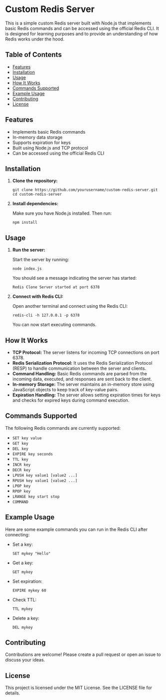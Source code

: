 
<h1>Custom Redis Server</h1>

<p>This is a simple custom Redis server built with Node.js that implements basic Redis commands and can be accessed using the official Redis CLI. It is designed for learning purposes and to provide an understanding of how Redis works under the hood.</p>

<h2>Table of Contents</h2>
<ul>
    <li><a href="#features">Features</a></li>
    <li><a href="#installation">Installation</a></li>
    <li><a href="#usage">Usage</a></li>
    <li><a href="#how-it-works">How It Works</a></li>
    <li><a href="#commands-supported">Commands Supported</a></li>
    <li><a href="#example-usage">Example Usage</a></li>
    <li><a href="#contributing">Contributing</a></li>
    <li><a href="#license">License</a></li>
</ul>

<h2 id="features">Features</h2>
<ul>
    <li>Implements basic Redis commands</li>
    <li>In-memory data storage</li>
    <li>Supports expiration for keys</li>
    <li>Built using Node.js and TCP protocol</li>
    <li>Can be accessed using the official Redis CLI</li>
</ul>

<h2 id="installation">Installation</h2>
<ol>
    <li><strong>Clone the repository:</strong>
        <pre><code>git clone https://github.com/yourusername/custom-redis-server.git
cd custom-redis-server</code></pre>
    </li>
    <li><strong>Install dependencies:</strong>
        <p>Make sure you have Node.js installed. Then run:</p>
        <pre><code>npm install</code></pre>
    </li>
</ol>

<h2 id="usage">Usage</h2>
<ol>
    <li><strong>Run the server:</strong>
        <p>Start the server by running:</p>
        <pre><code>node index.js</code></pre>
        <p>You should see a message indicating the server has started:</p>
        <pre><code>Redis Clone Server started at port 6378</code></pre>
    </li>
    <li><strong>Connect with Redis CLI:</strong>
        <p>Open another terminal and connect using the Redis CLI:</p>
        <pre><code>redis-cli -h 127.0.0.1 -p 6378</code></pre>
        <p>You can now start executing commands.</p>
    </li>
</ol>

<h2 id="how-it-works">How It Works</h2>
<ul>
    <li><strong>TCP Protocol:</strong> The server listens for incoming TCP connections on port 6378.</li>
    <li><strong>Redis Serialization Protocol:</strong> It uses the Redis Serialization Protocol (RESP) to handle communication between the server and clients.</li>
    <li><strong>Command Handling:</strong> Basic Redis commands are parsed from the incoming data, executed, and responses are sent back to the client.</li>
    <li><strong>In-memory Storage:</strong> The server maintains an in-memory store using JavaScript objects to keep track of key-value pairs.</li>
    <li><strong>Expiration Handling:</strong> The server allows setting expiration times for keys and checks for expired keys during command execution.</li>
</ul>

<h2 id="commands-supported">Commands Supported</h2>
<p>The following Redis commands are currently supported:</p>
<ul>
    <li><code>SET key value</code></li>
    <li><code>GET key</code></li>
    <li><code>DEL key</code></li>
    <li><code>EXPIRE key seconds</code></li>
    <li><code>TTL key</code></li>
    <li><code>INCR key</code></li>
    <li><code>DECR key</code></li>
    <li><code>LPUSH key value1 [value2 ...]</code></li>
    <li><code>RPUSH key value1 [value2 ...]</code></li>
    <li><code>LPOP key</code></li>
    <li><code>RPOP key</code></li>
    <li><code>LRANGE key start stop</code></li>
    <li><code>COMMAND</code></li>
</ul>

<h2 id="example-usage">Example Usage</h2>
<p>Here are some example commands you can run in the Redis CLI after connecting:</p>
<ul>
    <li>Set a key:
        <pre><code>SET mykey "Hello"</code></pre>
    </li>
    <li>Get a key:
        <pre><code>GET mykey</code></pre>
    </li>
    <li>Set expiration:
        <pre><code>EXPIRE mykey 60</code></pre>
    </li>
    <li>Check TTL:
        <pre><code>TTL mykey</code></pre>
    </li>
    <li>Delete a key:
        <pre><code>DEL mykey</code></pre>
    </li>
</ul>

<h2 id="contributing">Contributing</h2>
<p>Contributions are welcome! Please create a pull request or open an issue to discuss your ideas.</p>

<h2 id="license">License</h2>
<p>This project is licensed under the MIT License. See the LICENSE file for details.</p>
